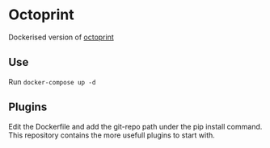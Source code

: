 # Octoprint
Dockerised version of [octoprint](https://github.com/OctoPrint/OctoPrint)

## Use
Run `docker-compose up -d`

## Plugins
Edit the Dockerfile and add the git-repo path under the pip install command. This repository contains the more usefull plugins to start with.
